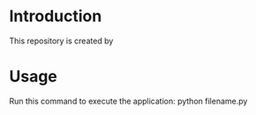 # Introduction
This repository is created by 

# Usage 
Run this command to execute the application:
python filename.py
